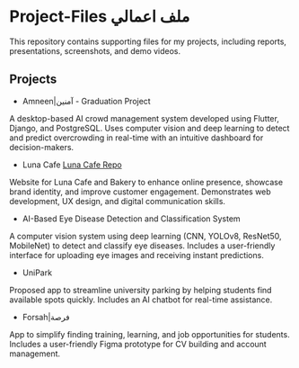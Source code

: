 # Project-Files ملف اعمالي

This repository contains supporting files for my projects, including reports, presentations, screenshots, and demo videos.

## Projects
- Amneen|آمنين - Graduation Project
  
A desktop-based AI crowd management system developed using Flutter, Django, and PostgreSQL. Uses computer vision and deep learning to detect and predict overcrowding in real-time with an intuitive dashboard for decision-makers.

- Luna Cafe [Luna Cafe Repo](https://github.com/DareenAlsulami1/Luna-cafe)
  
Website for Luna Cafe and Bakery to enhance online presence, showcase brand identity, and improve customer engagement. Demonstrates web development, UX design, and digital communication skills.

- AI-Based Eye Disease Detection and Classification System
  
A computer vision system using deep learning (CNN, YOLOv8, ResNet50, MobileNet) to detect and classify eye diseases. Includes a user-friendly interface for uploading eye images and receiving instant predictions.

- UniPark
  
Proposed app to streamline university parking by helping students find available spots quickly. Includes an AI chatbot for real-time assistance.

- Forsah|فرصة
  
App to simplify finding training, learning, and job opportunities for students. Includes a user-friendly Figma prototype for CV building and account management.
